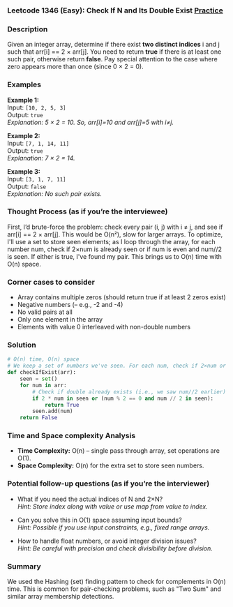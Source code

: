 ### Leetcode 1346 (Easy): Check If N and Its Double Exist [Practice](https://leetcode.com/problems/check-if-n-and-its-double-exist)

### Description  
Given an integer array, determine if there exist **two distinct indices** i and j such that arr[i] == 2 × arr[j]. 
You need to return **true** if there is at least one such pair, otherwise return **false**. 
Pay special attention to the case where zero appears more than once (since 0 × 2 = 0).

### Examples  

**Example 1:**  
Input: `[10, 2, 5, 3]`  
Output: `true`  
*Explanation: 5 × 2 = 10. So, arr[i]=10 and arr[j]=5 with i≠j.*

**Example 2:**  
Input: `[7, 1, 14, 11]`  
Output: `true`  
*Explanation: 7 × 2 = 14.*

**Example 3:**  
Input: `[3, 1, 7, 11]`  
Output: `false`  
*Explanation: No such pair exists.*

### Thought Process (as if you’re the interviewee)  
First, I’d brute-force the problem: check every pair (i, j) with i ≠ j, and see if arr[i] == 2 × arr[j]. This would be O(n²), slow for larger arrays. To optimize, I'll use a set to store seen elements; as I loop through the array, for each number num, check if 2×num is already seen or if num is even and num//2 is seen. If either is true, I've found my pair. This brings us to O(n) time with O(n) space.

### Corner cases to consider  
- Array contains multiple zeros (should return true if at least 2 zeros exist)  
- Negative numbers (– e.g., -2 and -4)  
- No valid pairs at all  
- Only one element in the array  
- Elements with value 0 interleaved with non-double numbers

### Solution

```python
# O(n) time, O(n) space
# We keep a set of numbers we've seen. For each num, check if 2×num or num//2 is in the set (the latter only if num is even).
def checkIfExist(arr):
    seen = set()
    for num in arr:
        # Check if double already exists (i.e., we saw num//2 earlier)
        if 2 * num in seen or (num % 2 == 0 and num // 2 in seen):
            return True
        seen.add(num)
    return False
```

### Time and Space complexity Analysis  
- **Time Complexity:** O(n) – single pass through array, set operations are O(1).
- **Space Complexity:** O(n) for the extra set to store seen numbers.

### Potential follow-up questions (as if you’re the interviewer)  

- What if you need the actual indices of N and 2×N?    
  *Hint: Store index along with value or use map from value to index.*

- Can you solve this in O(1) space assuming input bounds?   
  *Hint: Possible if you use input constraints, e.g., fixed range arrays.*

- How to handle float numbers, or avoid integer division issues?   
  *Hint: Be careful with precision and check divisibility before division.*

### Summary
We used the Hashing (set) finding pattern to check for complements in O(n) time. This is common for pair-checking problems, such as "Two Sum" and similar array membership detections.